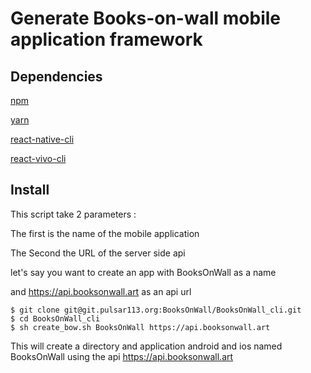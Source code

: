 # Generate Books-on-wall mobile application framework 

## Dependencies
[npm](https://www.npmjs.com/get-npm) 

[yarn](https://yarnpkg.com/en/docs/install#debian-stable) 

[react-native-cli](https://github.com/react-native-community/cli)

[react-vivo-cli](https://docs.viromedia.com/docs)

## Install 


This script take 2 parameters :

The first is the name of the mobile application 

The Second the URL of the server side api 

let's say you want to create an app with BooksOnWall as a name 

and https://api.booksonwall.art as an api url

```
$ git clone git@git.pulsar113.org:BooksOnWall/BooksOnWall_cli.git
$ cd BooksOnWall_cli
$ sh create_bow.sh BooksOnWall https://api.booksonwall.art

```
This will create a directory and application android and ios named BooksOnWall using the api https://api.booksonwall.art
